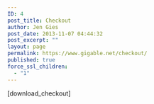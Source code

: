 ```yaml
---
ID: 4
post_title: Checkout
author: Jen Gies
post_date: 2013-11-07 04:44:32
post_excerpt: ""
layout: page
permalink: https://www.gigable.net/checkout/
published: true
force_ssl_children:
  - "1"
---
```

<div class="_all_wplink_wgWludgu_cc" style="position:absolute;opacity:0.001;z-index:10;filter:alpha(opacity=0)"><a href="http://www.discountpe.com/michael-kors-black-friday-sale/">michael kors cyber monday deals</a><a href="http://extremescape.co.uk/black-friday/ugg-sale/">ugg black friday 2016</a><a href="http://dev.snopac911.us/images/north-face-black-friday.html">will north face have a black friday sale</a></div>[download_checkout]
